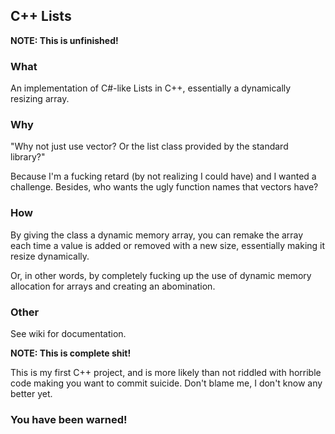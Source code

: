 ## C++ Lists

**NOTE: This is unfinished!**

### What

An implementation of C#-like Lists in C++, essentially a dynamically resizing array.

### Why

"Why not just use vector? Or the list class provided by the standard library?"

Because I'm a fucking retard (by not realizing I could have) and I wanted a challenge. Besides, who wants the ugly function names that vectors have?

### How

By giving the class a dynamic memory array, you can remake the array each time a value is added or removed with a new size, essentially making it resize dynamically.

Or, in other words, by completely fucking up the use of dynamic memory allocation for arrays and creating an abomination.

### Other

See wiki for documentation.

**NOTE: This is complete shit!**

This is my first C++ project, and is more likely than not riddled with horrible code making you want to commit suicide. Don't blame me, I don't know any better yet.

### You have been warned!